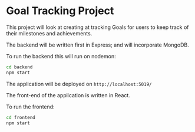 # Goal Tracking Project

This project will look at creating at tracking Goals for users to keep track of their milestones and achievements.

The backend will be written first in Express; and will incorporate MongoDB.

To run the backend this will run on nodemon:

```bash
cd backend
npm start
```

The application will be deployed on `http://localhost:5019/`

The front-end of the application is written in React.

To run the frontend:

```bash
cd frontend
npm start
```